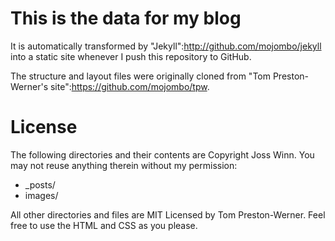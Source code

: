 # This is the data for my blog

It is automatically transformed by "Jekyll":http://github.com/mojombo/jekyll into a static site whenever I push this repository to GitHub.

The structure and layout files were originally cloned from "Tom Preston-Werner's site":https://github.com/mojombo/tpw.

# License

The following directories and their contents are Copyright Joss Winn. You may not reuse anything therein without my permission:

* _posts/
* images/

All other directories and files are MIT Licensed by Tom Preston-Werner. Feel free to use the HTML and CSS as you please.
